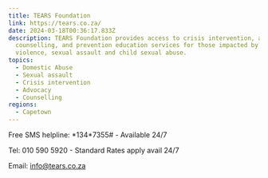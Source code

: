 ```yaml
---
title: TEARS Foundation
link: https://tears.co.za/
date: 2024-03-18T00:36:17.833Z
description: TEARS Foundation provides access to crisis intervention, advocacy,
  counselling, and prevention education services for those impacted by domestic
  violence, sexual assault and child sexual abuse.
topics:
  - Domestic Abuse
  - Sexual assault
  - Crisis intervention
  - Advocacy
  - Counselling
regions:
  - Capetown
---
```



Free SMS helpline: \*134\*7355# - Available 24/7  

Tel: 010 590 5920 - Standard Rates apply avail 24/7

Email: info@tears.co.za[](https://twitter.com/traumacentre)
